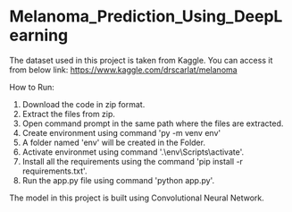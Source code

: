 # Melanoma_Prediction_Using_DeepLearning
The dataset used in this project is taken from Kaggle. You can access it from below link:
https://www.kaggle.com/drscarlat/melanoma

How to Run:
1. Download the code in zip format.
2. Extract the files from zip.
3. Open command prompt in the same path where the files are extracted.
4. Create environment using command 'py -m venv env'
5. A folder named 'env' will be created in the Folder.
6. Activate environmet using command '.\env\Scripts\activate'.
7. Install all the requirements using the command 'pip install -r requirements.txt'.
8. Run the app.py file using command 'python app.py'.

The model in this project is built using Convolutional Neural Network.
